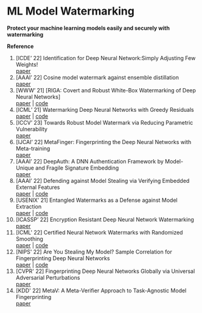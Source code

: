 # ML Model Watermarking

**Protect your machine learning models easily and securely with watermarking**

**Reference**

1. [ICDE’ 22] Identification for Deep Neural Network:Simply Adjusting Few Weights!
<br/>[paper](https://ieeexplore.ieee.org/abstract/document/9835648)
2. [AAAI’ 22] Cosine model watermark against ensemble distillation
<br/>[paper](https://ojs.aaai.org/index.php/AAAI/article/view/21184)
3. [WWW’ 21] [RIGA: Covert and Robust White-Box Watermarking of Deep Neural Networks]
<br/>[paper](https://dl.acm.org/doi/abs/10.1145/3442381.3450000) | [code](https://github.com/Jiachen-T-Wang/riga)
4. [ICML’ 21] Watermarking Deep Neural Networks with Greedy Residuals
<br/>[paper](https://web.archive.org/web/20210708141133id_/http://proceedings.mlr.press/v139/liu21x/liu21x.pdf) | [code](https://github.com/eil/greedy-residuals)
5. [ICCV’ 23] Towards Robust Model Watermark via Reducing Parametric Vulnerability
<br/>[paper](https://openaccess.thecvf.com/content/ICCV2023/html/Gan_Towards_Robust_Model_Watermark_via_Reducing_Parametric_Vulnerability_ICCV_2023_paper.html) 
6. [IJCAI’ 22] MetaFinger: Fingerprinting the Deep Neural Networks with Meta-training
<br/>[paper](https://www.ijcai.org/proceedings/2022/0109.pdf)
7. [AAAI’ 22] DeepAuth: A DNN Authentication Framework by Model-Unique and Fragile Signature Embedding
<br/>[paper](https://ojs.aaai.org/index.php/AAAI/article/view/21193)
8. [AAAI’ 22] Defending against Model Stealing via Verifying Embedded External Features
<br/>[paper](https://ojs.aaai.org/index.php/AAAI/article/view/20036) | [code](https://github.com/zlh-thu/StealingVerification)
9. [USENIX’ 21] Entangled Watermarks as a Defense against Model Extraction<br/>[paper](https://www.usenix.org/conference/usenixsecurity21/presentation/jia) | [code](https://github.com/cleverhans-lab/entangled-watermark)
10. [ICASSP’ 22] Encryption Resistant Deep Neural Network Watermarking
<br/>[paper](https://ieeexplore.ieee.org/abstract/document/9746461)
11. [ICML' 22] Certified Neural Network Watermarks with Randomized Smoothing
<br/>[paper](https://proceedings.mlr.press/v162/bansal22a.html) | [code](https://github.com/arpitbansal297/Certified_Watermarks)
12. [NIPS' 22] Are You Stealing My Model? Sample Correlation for Fingerprinting Deep Neural Networks
<br/>[paper](https://proceedings.neurips.cc/paper_files/paper/2022/hash/ed189de2611f200bd4c2ab30c576e99e-Abstract-Conference.html) | [code](https://github.com/guanjiyang/SAC.)
13. [CVPR' 22] Fingerprinting Deep Neural Networks Globally via Universal Adversarial Perturbations
<br/>[paper](https://openaccess.thecvf.com/content/CVPR2022/html/Peng_Fingerprinting_Deep_Neural_Networks_Globally_via_Universal_Adversarial_Perturbations_CVPR_2022_paper.html)
14. [KDD' 22] MetaV: A Meta-Verifier Approach to Task-Agnostic Model Fingerprinting
<br/>[paper](https://dl.acm.org/doi/10.1145/3534678.3539257)